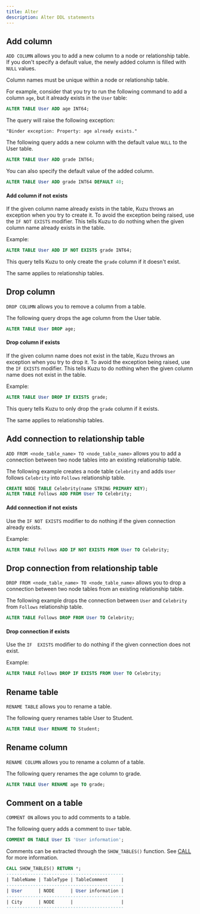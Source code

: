 ```yaml
---
title: Alter
description: Alter DDL statements
---
```


## Add column

`ADD COLUMN` allows you to add a new column to a node or relationship table. If you don't specify a default value, the newly added column is filled with `NULL` values.

Column names must be unique within a node or relationship table.

For example, consider that you try to run the following command to add a column `age`, but it
already exists in the `User` table:
```sql
ALTER TABLE User ADD age INT64;
```
The query will raise the following exception:
```
"Binder exception: Property: age already exists."
```

The following query adds a new column with the default value `NULL` to the User table.
```sql
ALTER TABLE User ADD grade INT64;
```

You can also specify the default value of the added column.
```sql
ALTER TABLE User ADD grade INT64 DEFAULT 40;
```

#### Add column if not exists

If the given column name already exists in the table, Kuzu throws an exception when you try to create it.
To avoid the exception being raised, use the `IF NOT EXISTS` modifier. This tells Kuzu to do nothing when
the given column name already exists in the table.

Example:
```sql
ALTER TABLE User ADD IF NOT EXISTS grade INT64;
```
This query tells Kuzu to only create the `grade` column if it doesn't exist.

The same applies to relationship tables.

## Drop column

`DROP COLUMN` allows you to remove a column from a table.

The following query drops the age column from the User table.
```sql
ALTER TABLE User DROP age;
```

#### Drop column if exists

If the given column name does not exist in the table, Kuzu throws an exception when you try to drop it.
To avoid the exception being raised, use the `IF EXISTS` modifier. This tells Kuzu to do nothing when
the given column name does not exist in the table.

Example:
```sql
ALTER TABLE User DROP IF EXISTS grade;
```
This query tells Kuzu to only drop the `grade` column if it exists.

The same applies to relationship tables.

## Add connection to relationship table

`ADD FROM <node_table_name> TO <node_table_name>` allows you to add a connection between two node tables into an existing relationship table.

The following example creates a node table `Celebrity` and adds `User` follows `Celebrity` into `Follows` relationship table.
```sql
CREATE NODE TABLE Celebrity(name STRING PRIMARY KEY);
ALTER TABLE Follows ADD FROM User TO Celebrity;
```

#### Add connection if not exists

Use the `IF NOT EXISTS` modifier to do nothing if the given connection already exists.

Example:
```sql
ALTER TABLE Follows ADD IF NOT EXISTS FROM User TO Celebrity;
```

## Drop connection from relationship table

`DROP FROM <node_table_name> TO <node_table_name>` allows you to drop a connection between two node tables from an existing relationship table.

The following example drops the connection between `User` and `Celebrity` from `Follows` relationship table.
```sql
ALTER TABLE Follows DROP FROM User TO Celebrity;
```

#### Drop connection if exists

Use the `IF  EXISTS` modifier to do nothing if the given connection does not exist.

Example:
```sql
ALTER TABLE Follows DROP IF EXISTS FROM User TO Celebrity;
```

## Rename table

`RENAME TABLE` allows you to rename a table.

The following query renames table User to Student.
```sql
ALTER TABLE User RENAME TO Student;
```

## Rename column

`RENAME COLUMN` allows you to rename a column of a table.<br />

The following query renames the age column to grade.
```sql
ALTER TABLE User RENAME age TO grade;
```

## Comment on a table

`COMMENT ON` allows you to add comments to a table.

The following query adds a comment to `User` table.
```sql
COMMENT ON TABLE User IS 'User information';
```
Comments can be extracted through the `SHOW_TABLES()` function. See [CALL](/cypher/query-clauses/call) for more information.
```sql
CALL SHOW_TABLES() RETURN *;
--------------------------------------------
| TableName | TableType | TableComment     |
--------------------------------------------
| User      | NODE      | User information |
--------------------------------------------
| City      | NODE      |                  |
--------------------------------------------
```


